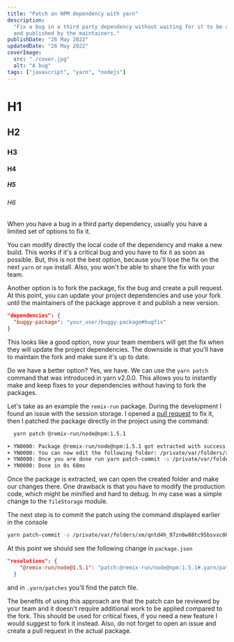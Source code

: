 ```yaml
---
title: "Patch an NPM dependency with yarn"
description:
  "Fix a bug in a third party dependency without waiting for it to be approved
  and published by the maintainers."
publishDate: "26 May 2022"
updatedDate: "26 May 2022"
coverImage:
  src: "./cover.jpg"
  alt: "A bug"
tags: ["javascript", "yarn", "nodejs"]
---
```


<h1>H1</h1>
<h2>H2</h2>
<h3>H3</h3>
<h4>H4</h4>
<h5>H5</h5>
<h6>H6</h6>

When you have a bug in a third party dependency, usually you have a limited set
of options to fix it.

You can modify directly the local code of the dependency and make a new build.
This works if it's a critical bug and you have to fix it as soon as possible.
But, this is not the best option, because you'll lose the fix on the next `yarn`
or `npm` install. Also, you won't be able to share the fix with your team.

Another option is to fork the package, fix the bug and create a pull request. At
this point, you can update your project dependencies and use your fork until the
maintainers of the package approve it and publish a new version.

```json
"dependencies": {
  "buggy-package": "your_user/buggy-package#bugfix"
}
```

This looks like a good option, now your team members will get the fix when they
will update the project dependencies. The downside is that you'll have to
maintain the fork and make sure it's up to date.

Do we have a better option? Yes, we have. We can use the `yarn patch` command
that was introduced in yarn v2.0.0. This allows you to instantly make and keep
fixes to your dependencies without having to fork the packages.

Let's take as an example the `remix-run` package. During the development I found
an issue with the session storage. I opened a
[pull request](https://github.com/remix-run/remix/pull/3113) to fix it, then I
patched the package directly in the project using the command:

```bash
  yarn patch @remix-run/node@npm:1.5.1

➤ YN0000: Package @remix-run/node@npm:1.5.1 got extracted with success!
➤ YN0000: You can now edit the following folder: /private/var/folders/xm/qntd4h_97zn6w88tc95bsvxc0000gp/T/xfs-bfc9a229/user
➤ YN0000: Once you are done run yarn patch-commit -s /private/var/folders/xm/qntd4h_97zn6w88tc95bsvxc0000gp/T/xfs-bfc9a229/user and Yarn will store a patchfile based on your changes.
➤ YN0000: Done in 0s 68ms
```

Once the package is extracted, we can open the created folder and make our
changes there. One drawback is that you have to modify the production code,
which might be minified and hard to debug. In my case was a simple change to the
`fileStorage` module.

The next step is to commit the patch using the command displayed earlier in the
console

```bash
yarn patch-commit -s /private/var/folders/xm/qntd4h_97zn6w88tc95bsvxc0000gp/T/xfs-bfc9a229/user
```

At this point we should see the following change in `package.json`

```json
"resolutions": {
    "@remix-run/node@1.5.1": "patch:@remix-run/node@npm:1.5.1#.yarn/patches/@remix-run-node-npm-1.5.1-51061cf212.patch"
  }
```

and in `.yarn/patches` you'll find the patch file.

The benefits of using this approach are that the patch can be reviewed by your
team and it doesn't require additional work to be applied compared to the fork.
This should be used for critical fixes, if you need a new feature I would
suggest to fork it instead. Also, do not forget to open an issue and create a
pull request in the actual package.

